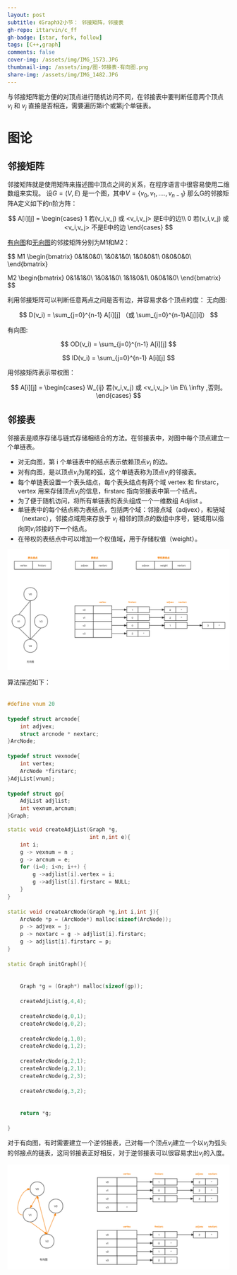 ```yaml
---
layout: post
subtitle: 《Graph》2小节： 邻接矩阵，邻接表
gh-repo: ittarvin/c_ff
gh-badge: [star, fork, follow]
tags: [C++,graph]
comments: false
cover-img: /assets/img/IMG_1573.JPG
thumbnail-img: /assets/img/图-邻接表-有向图.png
share-img: /assets/img/IMG_1482.JPG
---
```

与邻接矩阵能方便的对顶点进行随机访问不同，在邻接表中要判断任意两个顶点 $v_i$ 和 $v_j$ 直接是否相连，需要遍历第i个或第j个单链表。

# 图论

## 邻接矩阵
邻接矩阵就是使用矩阵来描述图中顶点之间的关系，在程序语言中很容易使用二维数组来实现。
设$G=(V,E)$ 是一个图，其中$V=\{v_0,v_1,....,v_{n-1}\}$ 那么G的邻接矩阵A定义如下的n阶方阵：

$$
A[i][j] = 
\begin{cases}
1 若(v_i,v_j) 或 <v_i,v_j> 是E中的边\\
0 若(v_i,v_j) 或 <v_i,v_j> 不是E中的边
\end{cases}
$$

[有向图](/2022-05-31-graph)和[无向图](/2022-05-31-graph)的邻接矩阵分别为M1和M2：

$$
M1
\begin{bmatrix} 
0&1&0&0\\
1&0&1&0\\
1&0&0&1\\
0&0&0&0\\
\end{bmatrix}

M2
\begin{bmatrix}
0&1&1&0\\
1&0&1&0\\
1&1&0&1\\
0&0&1&0\\
\end{bmatrix}
$$

利用邻接矩阵可以判断任意两点之间是否有边，并容易求各个顶点的度：
无向图:

$$
D(v_i) = \sum_{j=0}^{n-1} A[i][j] （或 \sum_{j=0}^{n-1}A[j][i]）
$$

有向图:

$$
OD(v_i) = \sum_{j=0}^{n-1} A[i][j] 
$$

$$
ID(v_i) = \sum_{j=0}^{n-1} A[i][j]
$$

用邻接矩阵表示带权图：

$$
A[i][j] = 
\begin{cases}
W_{ij} 若(v_i,v_j) 或 <v_i,v_j>  \in E\\
\infty ,否则。
\end{cases}
$$

##  邻接表
邻接表是顺序存储与链式存储相结合的方法。在邻接表中，对图中每个顶点建立一个单链表。
- 对无向图，第 i 个单链表中的结点表示依赖顶点$v_i$ 的边。
- 对有向图，是以顶点$v_i$为尾的弧，这个单链表称为顶点$v_i$的邻接表。
- 每个单链表设置一个表头结点，每个表头结点有两个域 vertex 和 firstarc，vertex 用来存储顶点$v_i$的信息，firstarc 指向邻接表中第一个结点。
- 为了便于随机访问，将所有单链表的表头组成一个一维数组 Adjlist 。
- 单链表中的每个结点称为表结点，包括两个域：邻接点域（adjvex），和链域（nextarc），邻接点域用来存放于 $v_i$ 相邻的顶点的数组中序号，链域用以指向同$v_i$邻接的下一个结点。
- 在带权的表结点中可以增加一个权值域，用于存储权值（weight）。

![图-邻接表-无向图.png](/assets/img/图-邻接表-无向图.png)

算法描述如下：

```cpp

#define vnum 20

typedef struct arcnode{
    int adjvex;
    struct arcnode * nextarc;
}ArcNode;

typedef struct vexnode{
    int vertex;
    ArcNode *firstarc;
}AdjList[vnum];

typedef struct gp{
    AdjList adjlist;
    int vexnum,arcnum;
}Graph;

```

```cpp
static void createAdjList(Graph *g,
                          int n,int e){
    int i;
    g -> vexnum = n ;
    g -> arcnum = e;
    for (i=0; i<n; i++) {
        g ->adjlist[i].vertex = i;
        g ->adjlist[i].firstarc = NULL;
    }
}

static void createArcNode(Graph *g,int i,int j){
    ArcNode *p = (ArcNode*) malloc(sizeof(ArcNode));
    p -> adjvex = j;
    p -> nextarc = g -> adjlist[i].firstarc;
    g -> adjlist[i].firstarc = p;
}

static Graph initGraph(){
    
    
    Graph *g = (Graph*) malloc(sizeof(gp));
    
    createAdjList(g,4,4);
    
    createArcNode(g,0,1);
    createArcNode(g,0,2);
    
    createArcNode(g,1,0);
    createArcNode(g,1,2);
    
    createArcNode(g,2,1);
    createArcNode(g,2,1);
    createArcNode(g,2,3);
    
    createArcNode(g,3,2);
    
    
    return *g;
    
}
```

对于有向图，有时需要建立一个逆邻接表，己对每一个顶点$v_i$建立一个以$v_i$为弧头的邻接点的链表，这同邻接表正好相反，对于逆邻接表可以很容易求出$v_i$的入度。

![图-邻接表-有向图.png](/assets/img/图-邻接表-有向图.png)
